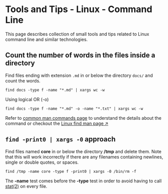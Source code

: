# Tools and Tips - Linux - Command Line

This page describes collection of small tools and tips related to Linux command line and similar technologies.

## Count the number of words in the files inside a directory

Find files ending with extension `.md` in or below the directory `docs/` and count the words.

```
find docs -type f -name "*.md" | xargs wc -w
```

Using logical OR (-o)

```
find docs -type f -name "*.md" -o -name "*.txt" | xargs wc -w
```

Refer to [common man commands page](../docs/linux/man/common-linux-commands.md) to understand the details about the command or checkout the [Linux find man page ↗](https://man7.org/linux/man-pages/man1/find.1.html)

## `find -print0 | xargs -0` approach

Find files named **core** in or below the directory **/tmp** and delete them. Note that this will work incorrectly if there are any filenames containing newlines, single or double quotes, or spaces.

```
find /tmp -name core -type f -print0 | xargs -0 /bin/rm -f
```

The **-name** test comes before the **-type** test in order to avoid having to call [stat(2)](https://man.cx/stat(2)) on every file.